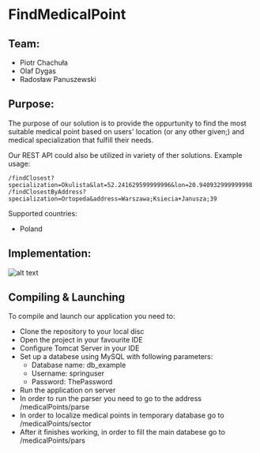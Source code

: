 # FindMedicalPoint
## Team:
 - Piotr Chachuła
 - Olaf Dygas
 - Radosław Panuszewski
 
 ## Purpose:
 The purpose of our solution is to provide the oppurtunity to find the most suitable medical point based on users' location (or any other given;) and medical specialization that fulfill their needs.
 
 Our REST API could also be utilized in variety of ther solutions. 
 Example usage:
 ```
 /findClosest?specialization=Okulista&lat=52.241629599999996&lon=20.940932999999998
 /findClosestByAddress?specialization=Ortopeda&address=Warszawa;Ksiecia+Janusza;39
 ```
 Supported countries:
 - Poland
 
 ## Implementation:
 ![alt text](https://imageshack.com/a/img923/5241/0mlV8p.png)
 
 ## Compiling & Launching
 To compile and launch our application you need to:
 - Clone the repository to your local disc
 - Open the project in your favourite IDE
 - Configure Tomcat Server in your IDE
 - Set up a databese using MySQL with following parameters:
      - Database name: db_example
      - Username: springuser
      - Password: ThePassword 
 - Run the application on server
 - In order to run the parser you need to go to the address /medicalPoints/parse
 - In order to localize medical points in temporary database go to /medicalPoints/sector
 - After it finishes working, in order to fill the main databese go to /medicalPoints/pars
 
